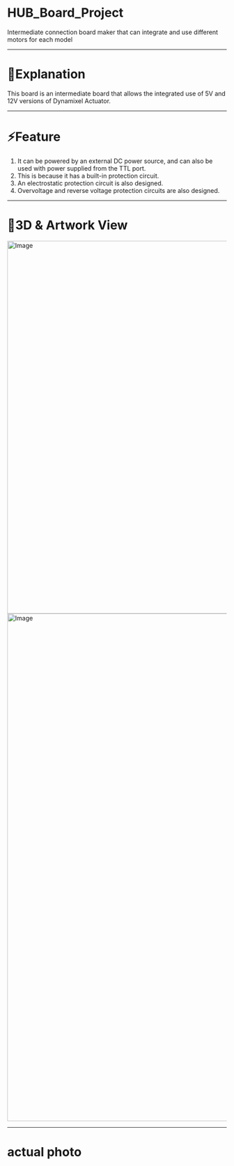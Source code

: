 # HUB_Board_Project
Intermediate connection board maker that can integrate and use different motors for each model

---
# 📃Explanation
This board is an intermediate board that allows the integrated use of 5V and 12V versions of Dynamixel Actuator.

---
# ⚡Feature
1. It can be powered by an external DC power source, and can also be used with power supplied from the TTL port.
2. This is because it has a built-in protection circuit.
3. An electrostatic protection circuit is also designed.
4. Overvoltage and reverse voltage protection circuits are also designed.
---
# 🔎3D & Artwork View
<img width="892" height="856" alt="Image" src="https://github.com/user-attachments/assets/56d74605-8891-4c46-b565-79dfdc09cf94" />
<img width="2266" height="1166" alt="Image" src="https://github.com/user-attachments/assets/c69c0ec7-0d5e-405a-8846-fc58bab909e6" />

---
# actual photo
